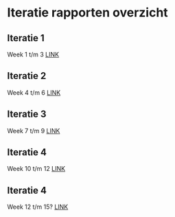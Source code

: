 # Iteratie rapporten overzicht 

## Iteratie 1
Week 1 t/m 3
[LINK](1_iteratierapport.md)

## Iteratie 2
Week 4 t/m 6
[LINK](2_iteratierapport.md)

## Iteratie 3
Week 7 t/m 9
[LINK](3_iteratierapport.md)

## Iteratie 4
Week 10 t/m 12
[LINK](4_iteratierapport.md)

## Iteratie 4
Week 12 t/m 15?
[LINK](5_iteratierapport.md)